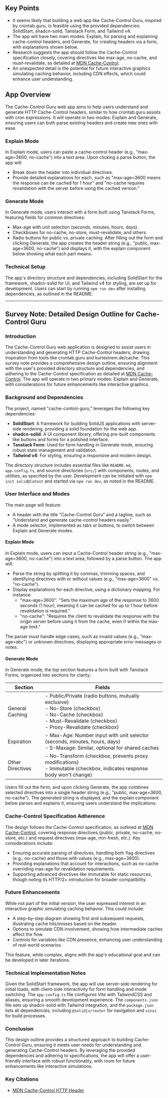 ## Key Points

- It seems likely that building a web app like Cache-Control Guru, inspired by crontab.guru, is feasible using the provided dependencies: SolidStart, shadcn-solid, Tanstack Form, and Tailwind v4.
- The app will have two main modes: Explain, for parsing and explaining cache-control headers, and Generate, for creating headers via a form, with explanations shown below.
- Research suggests the app should follow the Cache-Control specification closely, covering directives like max-age, no-cache, and must-revalidate, as detailed at [MDN Cache-Control](https://developer.mozilla.org/en-US/docs/Web/HTTP/Headers/Cache-Control).
- An unexpected detail is the potential for future interactive graphics simulating caching behavior, including CDN effects, which could enhance user understanding.

## App Overview

The Cache-Control Guru web app aims to help users understand and generate HTTP Cache-Control headers, similar to how crontab.guru assists with cron expressions. It will operate in two modes: Explain and Generate, ensuring users can both parse existing headers and create new ones with ease.

### Explain Mode

In Explain mode, users can paste a cache-control header (e.g., "max-age=3600, no-cache") into a text area. Upon clicking a parse button, the app will:
- Break down the header into individual directives.
- Provide detailed explanations for each, such as "max-age=3600 means the response can be cached for 1 hour" and "no-cache requires revalidation with the server before using the cached version."

### Generate Mode

In Generate mode, users interact with a form built using Tanstack Forms, featuring fields for common directives:
- Max-age with unit selection (seconds, minutes, hours, days).
- Checkboxes for no-cache, no-store, must-revalidate, and others.
- Radio buttons for public vs. private caching.
After filling out the form and clicking Generate, the app creates the header string (e.g., "public, max-age=3600, no-cache") and displays it, with the explain component below showing what each part means.

### Technical Setup

The app's directory structure and dependencies, including SolidStart for the framework, shadcn-solid for UI, and Tailwind v4 for styling, are set up for development. Users can start by running `npm run dev` after installing dependencies, as outlined in the README.

---

## Survey Note: Detailed Design Outline for Cache-Control Guru

### Introduction

The Cache-Control Guru web application is designed to assist users in understanding and generating HTTP Cache-Control headers, drawing inspiration from tools like crontab.guru and kurtextrem.de/cache. This survey note provides a comprehensive design outline, ensuring alignment with the user's provided directory structure and dependencies, and adhering to the Cache-Control specification as detailed at [MDN Cache-Control](https://developer.mozilla.org/en-US/docs/Web/HTTP/Headers/Cache-Control). The app will operate in two primary modes: Explain and Generate, with considerations for future enhancements like interactive graphics.

### Background and Dependencies

The project, named "cache-control-guru," leverages the following key dependencies:
- **SolidStart**: A framework for building SolidJS applications with server-side rendering, providing a solid foundation for the web app.
- **shadcn-solid**: A UI component library, offering pre-built components like buttons and forms for a polished interface.
- **Tanstack Form**: Used for form handling in Generate mode, ensuring robust state management and validation.
- **Tailwind v4**: For styling, ensuring a responsive and modern design.

The directory structure includes essential files like `README.md`, `app.config.ts`, and source directories (`src/`) with components, routes, and utilities, as specified by the user. Development can be initiated with `npm init solid@latest` and started via `npm run dev`, as noted in the README.

### User Interface and Modes

The main page will feature:
- A header with the title "Cache-Control Guru" and a tagline, such as "Understand and generate cache-control headers easily."
- A mode selector, implemented as tabs or buttons, to switch between Explain and Generate modes.

#### Explain Mode

In Explain mode, users can input a Cache-Control header string (e.g., "max-age=3600, no-cache") into a text area, followed by a parse button. The app will:
- Parse the string by splitting it by commas, trimming spaces, and identifying directives with or without values (e.g., "max-age=3600" vs. "no-cache").
- Display explanations for each directive, using a dictionary mapping. For instance:
  - "max-age=3600": "Sets the maximum age of the response to 3600 seconds (1 hour), meaning it can be cached for up to 1 hour before revalidation is required."
  - "no-cache": "Requires the client to revalidate the response with the origin server before using it from the cache, even if within the max-age limit."

The parser must handle edge cases, such as invalid values (e.g., "max-age=abc") or unknown directives, displaying appropriate error messages or notes.

#### Generate Mode

In Generate mode, the top section features a form built with Tanstack Forms, organized into sections for clarity:

| **Section**        | **Fields**                                                                 |
|--------------------|---------------------------------------------------------------------------|
| General Caching    | - Public/Private (radio buttons, mutually exclusive)<br>- No-Store (checkbox)<br>- No-Cache (checkbox)<br>- Must-Revalidate (checkbox)<br>- Proxy-Revalidate (checkbox) |
| Expiration         | - Max-Age: Number input with unit selector (seconds, minutes, hours, days)<br>- S-Maxage: Similar, optional for shared caches |
| Other Directives   | - No-Transform (checkbox, prevents proxy modifications)<br>- Immutable (checkbox, indicates response body won't change) |

Users fill out the form, and upon clicking Generate, the app combines selected directives into a single header string (e.g., "public, max-age=3600, no-cache"). The generated string is displayed, and the explain component below parses and explains it, ensuring users understand the implications.

### Cache-Control Specification Adherence

The design follows the Cache-Control specification, as outlined at [MDN Cache-Control](https://developer.mozilla.org/en-US/docs/Web/HTTP/Headers/Cache-Control), covering response directives (public, private, no-cache, no-store, etc.) and request directives (max-age, min-fresh, etc.). Key considerations include:
- Ensuring accurate parsing of directives, handling both flag directives (e.g., no-cache) and those with values (e.g., max-age=3600).
- Providing explanations that account for interactions, such as no-cache overriding max-age for revalidation requirements.
- Supporting advanced directives like immutable for static resources, though noting its HTTP/2+ introduction for broader compatibility.

### Future Enhancements

While not part of the initial version, the user expressed interest in an interactive graphic simulating caching behavior. This could include:
- A step-by-step diagram showing first and subsequent requests, illustrating cache hits/misses based on the header.
- Options to simulate CDN involvement, showing how intermediate caches affect the flow.
- Controls for variables like CDN presence, enhancing user understanding of real-world scenarios.

This feature, while complex, aligns with the app's educational goal and can be developed in later iterations.

### Technical Implementation Notes

Given the SolidStart framework, the app will use server-side rendering for initial loads, with client-side interactivity for form handling and mode switching. The `app.config.ts` file configures Vite with TailwindCSS and aliases, ensuring a smooth development experience. The `components.json` file sets up shadcn-solid with Tailwind integration, and the `package.json` lists all dependencies, including `@solidjs/router` for navigation and `vinxi` for build processes.

### Conclusion

This design outline provides a structured approach to building Cache-Control Guru, ensuring it meets user needs for understanding and generating Cache-Control headers. By leveraging the provided dependencies and adhering to specifications, the app will offer a user-friendly interface with robust functionality, with room for future enhancements like interactive simulations.

### Key Citations

- [MDN Cache-Control HTTP Header](https://developer.mozilla.org/en-US/docs/Web/HTTP/Headers/Cache-Control)